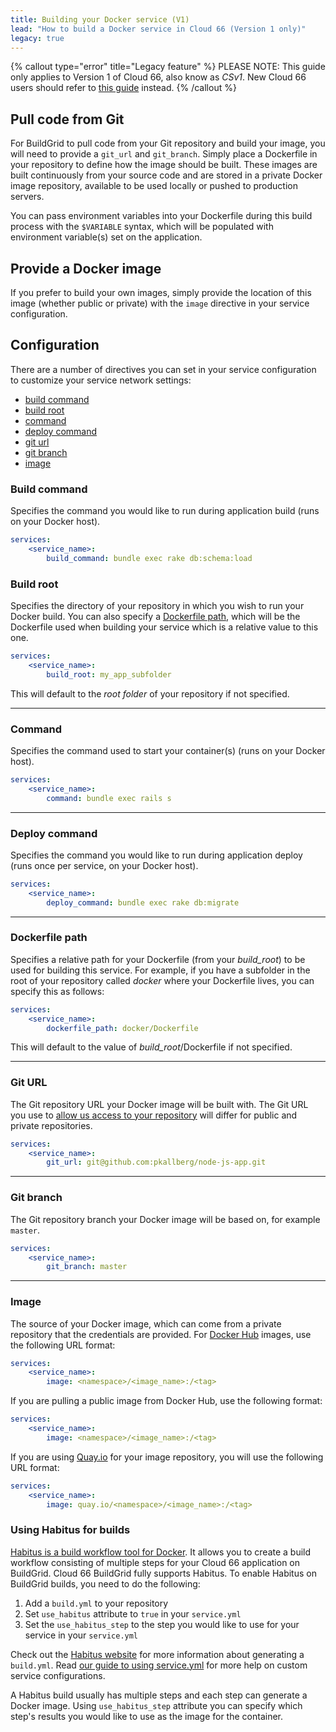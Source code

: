 ```yaml
---
title: Building your Docker service (V1)
lead: "How to build a Docker service in Cloud 66 (Version 1 only)"
legacy: true
---
```


{% callout type="error" title="Legacy feature" %}
PLEASE NOTE: This guide only applies to Version 1 of Cloud 66, also know as *CSv1*. New Cloud 66 users should refer to [this guide](/docs/build-and-config/docker-service-configuration) instead. 
{% /callout %}

## Pull code from Git

For BuildGrid to pull code from your Git repository and build your image, you will need to provide a `git_url` and `git_branch`. Simply place a Dockerfile in your repository to define how the image should be built. These images are built continuously from your source code and are stored in a private Docker image repository, available to be used locally or pushed to production servers.

You can pass environment variables into your Dockerfile during this build process with the `$VARIABLE` syntax, which will be populated with environment variable(s) set on the application.

## Provide a Docker image

If you prefer to build your own images, simply provide the location of this image (whether public or private) with the `image` directive in your service configuration.

## Configuration

There are a number of directives you can set in your service configuration to customize your service network settings:

- [build command](#build-command)
- [build root](#build-root)
- [command](#command)
- [deploy command](#deploy-command)
- [git url](#git-url)
- [git branch](#git-branch)
- [image](#image)

### Build command

Specifies the command you would like to run during application build (runs on your Docker host).

```yaml
services:
    <service_name>:
        build_command: bundle exec rake db:schema:load
```

### Build root

Specifies the directory of your repository in which you wish to run your Docker build. You can also specify a [Dockerfile path](/docs/build-and-config/building-your-service#dockerfile_path), which will be the Dockerfile used when building your service which is a relative value to this one.

```yaml
services:
    <service_name>:
        build_root: my_app_subfolder
```

This will default to the _root folder_ of your repository if not specified.

* * *

### Command

Specifies the command used to start your container(s) (runs on your Docker host).

```yaml
services:
    <service_name>:
        command: bundle exec rails s
```

* * *

### Deploy command

Specifies the command you would like to run during application deploy (runs once per service, on your Docker host).

```yaml
services:
    <service_name>:
        deploy_command: bundle exec rake db:migrate
```

* * *

### Dockerfile path

Specifies a relative path for your Dockerfile (from your _build_root_) to be used for building this service. For example, if you have a subfolder in the root of your repository called _docker_ where your Dockerfile lives, you can specify this as follows:

```yaml
services:
    <service_name>:
        dockerfile_path: docker/Dockerfile
```

This will default to the value of _build_root_/Dockerfile if not specified.

* * *

### Git URL

The Git repository URL your Docker image will be built with. The Git URL you use to [allow us access to your repository](/docs/cloud-66-101/access-your-code) will differ for public and private repositories.

```yaml
services:
    <service_name>:
        git_url: git@github.com:pkallberg/node-js-app.git
```

* * *

### Git branch

The Git repository branch your Docker image will be based on, for example `master`.

```yaml
services:
    <service_name>:
        git_branch: master
```

* * *

### Image

The source of your Docker image, which can come from a private repository that the credentials are provided. For [Docker Hub](https://registry.hub.docker.com/) images, use the following URL format:

```yaml
services:
    <service_name>:
        image: <namespace>/<image_name>:/<tag>
```

If you are pulling a public image from Docker Hub, use the following format:

```yaml
services:
    <service_name>:
        image: <namespace>/<image_name>:/<tag>
```

If you are using [Quay.io](https://quay.io/) for your image repository, you will use the following URL format:

```yaml
services:
    <service_name>:
        image: quay.io/<namespace>/<image_name>:/<tag>
```

### Using Habitus for builds

[Habitus is a build workflow tool for Docker](https://www.habitus.io). It allows you to create a build workflow consisting of multiple steps for your Cloud 66 application on BuildGrid. Cloud 66 BuildGrid fully supports Habitus. To enable Habitus on BuildGrid builds, you need to do the following:

1.  Add a `build.yml` to your repository
2.  Set `use_habitus` attribute to `true` in your `service.yml`
3.  Set the `use_habitus_step` to the step you would like to use for your service in your `service.yml`

Check out the [Habitus website](https://www.habitus.io) for more information about generating a `build.yml`. Read [our guide to using service.yml](/docs/build-and-config/docker-service-configuration) for more help on custom service configurations.

A Habitus build usually has multiple steps and each step can generate a Docker image. Using `use_habitus_step` attribute you can specify which step's results you would like to use as the image for the container. 


